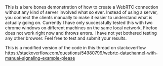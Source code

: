 This is a bare bones demonstration of how to create a WebRTC connection without any kind of server involved what so ever. Instead of using a server, you connect the clients manually to make it easier to understand what is actually going on. Currently I have only successfully tested this with two chrome windows on different machines on the same local network. Firefox does not work right now and throws errors. I have not yet bothered testing any other browser. Feel free to test and submit your results.

This is a modified version of the code in this thread on stackoverflow
https://stackoverflow.com/questions/54980799/webrtc-datachannel-with-manual-signaling-example-please
